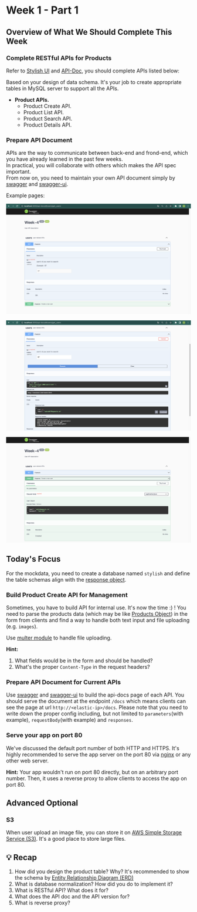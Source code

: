 # Week 1 - Part 1

## Overview of What We Should Complete This Week

### Complete RESTful APIs for Products

Refer to [Stylish UI](https://www.figma.com/file/sKhc4A0Gi427u1I5leT5ug/STYLiSH) and [API-Doc](../README.md), you should complete APIs listed below:

Based on your design of data schema. It's your job to create appropriate tables in MySQL server to support all the APIs.

* **Product APIs.**
  * Product Create API.
  * Product List API.
  * Product Search API.
  * Product Details API.
  
### Prepare API Document

APIs are the way to communicate between back-end and frond-end, which you have already learned in the past few weeks.  
In practical, you will collaborate with others which makes the API spec important.  
From now on, you need to maintain your own API document simply by [swagger](https://swagger.io/docs/specification/about/) and [swagger-ui](https://www.npmjs.com/package/swagger-ui).

Example pages:

![get](../images/w1-1.png)

![get execution](../images/w1-2.png)

![post](../images/w1-3.png)

## Today's Focus

For the mockdata, you need to create a database named `stylish` and define the table schemas align with the [response object](../README.md#response-object).


### Build Product Create API for Management

Sometimes, you have to build API for internal use. It's now the time :) !
You need to parse the products data (which may be like [Products Object](../README.md#response-object)) in the form from clients and find a way to handle both text input and file uploading (e.g. `images`).

Use [multer module](https://github.com/expressjs/multer) to handle file uploading.

**Hint:**

1. What fields would be in the form and should be handled?
2. What's the proper `Content-Type` in the request headers?

### Prepare API Document for Current APIs

Use [swagger](https://swagger.io/docs/specification/about/) and [swagger-ui](https://www.npmjs.com/package/swagger-ui) to build the api-docs page of each API.
You should serve the document at the endpoint `/docs` which means clients can see the page at url `http://<elastic-ip>/docs`.
Please note that you need to write down the proper config including, but not limited to `parameters`(with example), `requestBody`(with example) and `responses`.

### Serve your app on port 80
We've discussed the default port number of both HTTP and HTTPS. It's highly recommended to serve the app server on the port 80 via [nginx](https://nginx.org/en/docs/beginners_guide.html) or any other web server.

**Hint:** Your app wouldn't run on port 80 directly, but on an arbitrary port number. Then, it uses a reverse proxy to allow clients to access the app on port 80.

## Advanced Optional

### S3
When user upload an image file, you can store it on [AWS Simple Storage Service (S3)](https://aws.amazon.com/tw/s3/). It's a good place to store large files.

## 💡 Recap
1. How did you design the product table? Why? 
   It's recommended to show the schema by [Entity Relationship Diagram (ERD)](https://www.visual-paradigm.com/guide/data-modeling/what-is-entity-relationship-diagram/)
2. What is database normalization? How did you do to implement it?
3. What is RESTful API? What does it for?
4. What does the API doc and the API version for?
5. What is reverse proxy?
